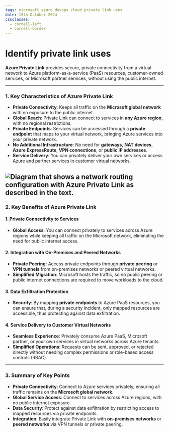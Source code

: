 ```yaml
---
tags: microsoft azure devops cloud private link uses
date: 15th-October-2024
cssclasses:
  - cornell-left
  - cornell-border
---
```


# Identify private link uses

**Azure Private Link** provides secure, private connectivity from a virtual network to Azure platform-as-a-service (PaaS) resources, customer-owned services, or Microsoft partner services, without using the public internet.

---

### **1. Key Characteristics of Azure Private Link**

- **Private Connectivity**: Keeps all traffic on the **Microsoft global network** with no exposure to the public internet.
- **Global Reach**: Private Link can connect to services in **any Azure region**, with no regional restrictions.
- **Private Endpoints**: Services can be accessed through a **private endpoint** that maps to your virtual network, bringing Azure services into your private network.
- **No Additional Infrastructure**: No need for **gateways**, **NAT devices**, **Azure ExpressRoute**, **VPN connections**, or **public IP addresses**.
- **Service Delivery**: You can privately deliver your own services or access Azure and partner services in customer virtual networks.


![Diagram that shows a network routing configuration with Azure Private Link as described in the text.](https://learn.microsoft.com/en-us/training/wwl-azure/configure-network-routing-endpoints/media/private-links-602b4a62.png)
---

### **2. Key Benefits of Azure Private Link**

#### **1. Private Connectivity to Services**

- **Global Access**: You can connect privately to services across Azure regions while keeping all traffic on the Microsoft network, eliminating the need for public internet access.

#### **2. Integration with On-Premises and Peered Networks**

- **Private Peering**: Access private endpoints through **private peering** or **VPN tunnels** from on-premises networks or peered virtual networks.
- **Simplified Migration**: Microsoft hosts the traffic, so no public peering or public internet connections are required to move workloads to the cloud.

#### **3. Data Exfiltration Protection**

- **Security**: By mapping **private endpoints** to Azure PaaS resources, you can ensure that, during a security incident, only mapped resources are accessible, thus protecting against data exfiltration.

#### **4. Service Delivery to Customer Virtual Networks**

- **Seamless Experience**: Privately consume Azure PaaS, Microsoft partner, or your own services in virtual networks across Azure tenants.
- **Simplified Operations**: Requests can be sent, approved, or rejected directly without needing complex permissions or role-based access controls (RBAC).

---

### **3. Summary of Key Points**

- **Private Connectivity**: Connect to Azure services privately, ensuring all traffic remains on the **Microsoft global network**.
- **Global Service Access**: Connect to services across Azure regions, with no public internet exposure.
- **Data Security**: Protect against data exfiltration by restricting access to mapped resources via private endpoints.
- **Integration**: Easily integrate Private Link with **on-premises networks** or **peered networks** via VPN tunnels or private peering.